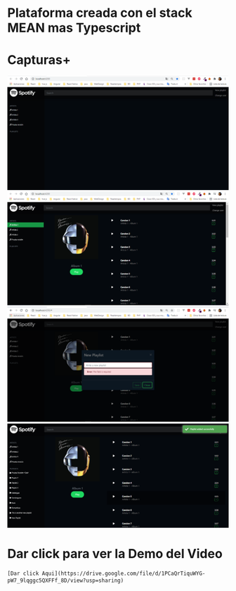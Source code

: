 # Plataforma creada con el stack MEAN mas Typescript


# Capturas+
![](images/img-1.PNG)
![](images/img-2.PNG)
![](images/img-3.PNG)
![](images/img-4.PNG)

# Dar click para ver la Demo del Video 
    [Dar click Aqui](https://drive.google.com/file/d/1PCaQrTiquWYG-pW7_9lqggc5QXFFf_8D/view?usp=sharing)
